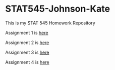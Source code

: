 # STAT545-Johnson-Kate

This is my STAT 545 Homework Repository

Assignment 1 is [here](https://github.com/KateJohnson/STAT545-hw-Johnson-Kate/tree/master/hw01_GitHub_test_drive)

Assignment 2 is [here](https://github.com/KateJohnson/STAT545-hw-Johnson-Kate/blob/master/hw02-Dplyr/Gapminder_exploration.md)

Assignment 3 is [here](https://github.com/KateJohnson/STAT545-hw-Johnson-Kate/blob/master/hw03-Dplyr_ggplot/Gapminder_exploration_cont.md)

Assignment 4 is [here](https://github.com/KateJohnson/STAT545-hw-Johnson-Kate/blob/master/hw04/Gapminder_merges_joins.md)
